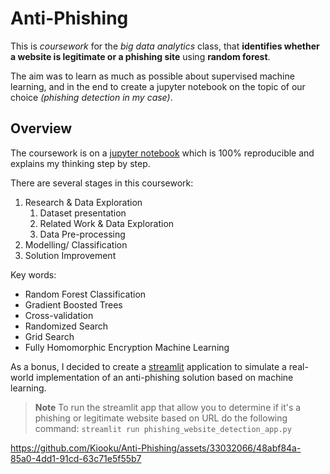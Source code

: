 # Anti-Phishing

This is *coursework* for the *big data analytics* class, that **identifies whether a website is legitimate or a phishing site** using **random forest**.

The aim was to learn as much as possible about supervised machine learning, and in the end to create a jupyter notebook on the topic of our choice *(phishing detection in my case)*.

## Overview

The coursework is on a [jupyter notebook](./coursework_phishing_website_detection.ipynb) which is $100\%$ reproducible and explains my thinking step by step.

There are several stages in this coursework:
1. Research & Data Exploration
    1. Dataset presentation
    2. Related Work & Data Exploration
    3. Data Pre-processing
2. Modelling/ Classification
3. Solution Improvement

Key words: 
- Random Forest Classification
- Gradient Boosted Trees
- Cross-validation
- Randomized Search
- Grid Search
- Fully Homomorphic Encryption Machine Learning

As a bonus, I decided to create a [streamlit](https://streamlit.io/) application to simulate a real-world implementation of an anti-phishing solution based on machine learning.

> **Note** To run the streamlit app that allow you to determine if it's a phishing or legitimate website based on URL do the following command: `streamlit run phishing_website_detection_app.py`

https://github.com/Kiooku/Anti-Phishing/assets/33032066/48abf84a-85a0-4dd1-91cd-63c71e5f55b7
